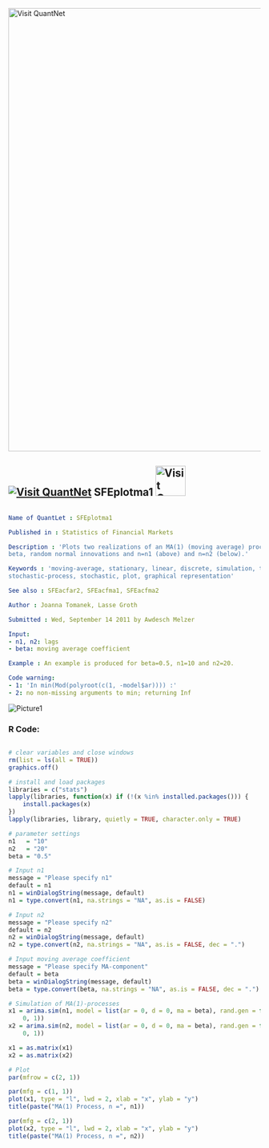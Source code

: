 
[<img src="https://github.com/QuantLet/Styleguide-and-FAQ/blob/master/pictures/banner.png" width="884" alt="Visit QuantNet">](http://quantlet.de/)

## [<img src="https://github.com/QuantLet/Styleguide-and-FAQ/blob/master/pictures/qloqo.png" alt="Visit QuantNet">](http://quantlet.de/) **SFEplotma1** [<img src="https://github.com/QuantLet/Styleguide-and-FAQ/blob/master/pictures/QN2.png" width="60" alt="Visit QuantNet 2.0">](http://quantlet.de/)

```yaml

Name of QuantLet : SFEplotma1

Published in : Statistics of Financial Markets

Description : 'Plots two realizations of an MA(1) (moving average) process with MA coefficient =
beta, random normal innovations and n=n1 (above) and n=n2 (below).'

Keywords : 'moving-average, stationary, linear, discrete, simulation, time-series, process,
stochastic-process, stochastic, plot, graphical representation'

See also : SFEacfar2, SFEacfma1, SFEacfma2

Author : Joanna Tomanek, Lasse Groth

Submitted : Wed, September 14 2011 by Awdesch Melzer

Input: 
- n1, n2: lags
- beta: moving average coefficient

Example : An example is produced for beta=0.5, n1=10 and n2=20.

Code warning: 
- 1: 'In min(Mod(polyroot(c(1, -model$ar)))) :'
- 2: no non-missing arguments to min; returning Inf

```

![Picture1](SFEplotma1-1.png)


### R Code:
```r

# clear variables and close windows
rm(list = ls(all = TRUE))
graphics.off()

# install and load packages
libraries = c("stats")
lapply(libraries, function(x) if (!(x %in% installed.packages())) {
    install.packages(x)
})
lapply(libraries, library, quietly = TRUE, character.only = TRUE)

# parameter settings
n1   = "10"
n2   = "20"
beta = "0.5"

# Input n1
message = "Please specify n1"
default = n1
n1 = winDialogString(message, default)
n1 = type.convert(n1, na.strings = "NA", as.is = FALSE)

# Input n2
message = "Please specify n2"
default = n2
n2 = winDialogString(message, default)
n2 = type.convert(n2, na.strings = "NA", as.is = FALSE, dec = ".")

# Input moving average coefficient
message = "Please specify MA-component"
default = beta
beta = winDialogString(message, default)
beta = type.convert(beta, na.strings = "NA", as.is = FALSE, dec = ".")

# Simulation of MA(1)-processes
x1 = arima.sim(n1, model = list(ar = 0, d = 0, ma = beta), rand.gen = function(n1) rnorm(n1, 
    0, 1))
x2 = arima.sim(n2, model = list(ar = 0, d = 0, ma = beta), rand.gen = function(n2) rnorm(n2, 
    0, 1))

x1 = as.matrix(x1)
x2 = as.matrix(x2)

# Plot
par(mfrow = c(2, 1))

par(mfg = c(1, 1))
plot(x1, type = "l", lwd = 2, xlab = "x", ylab = "y")
title(paste("MA(1) Process, n =", n1))

par(mfg = c(2, 1))
plot(x2, type = "l", lwd = 2, xlab = "x", ylab = "y")
title(paste("MA(1) Process, n =", n2))

```
